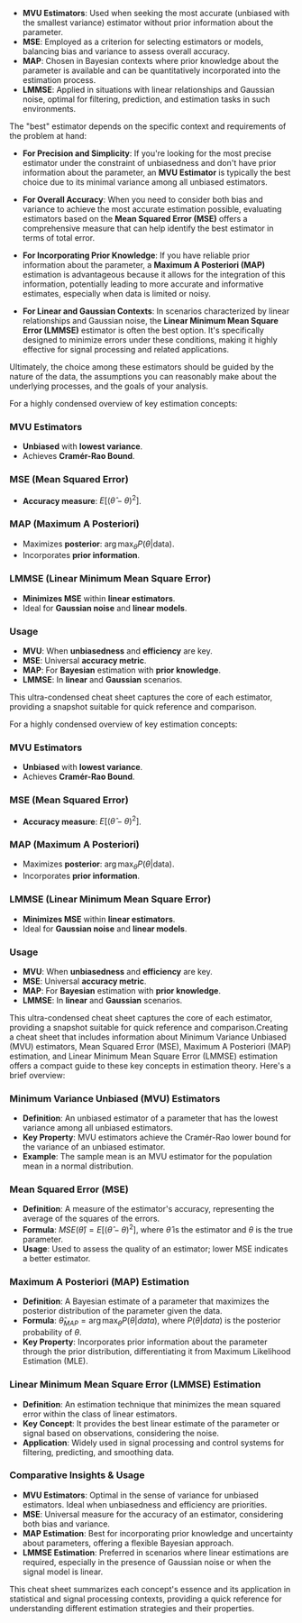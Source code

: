 - **MVU Estimators**: Used when seeking the most accurate (unbiased with the smallest variance) estimator without prior information about the parameter.
- **MSE**: Employed as a criterion for selecting estimators or models, balancing bias and variance to assess overall accuracy.
- **MAP**: Chosen in Bayesian contexts where prior knowledge about the parameter is available and can be quantitatively incorporated into the estimation process.
- **LMMSE**: Applied in situations with linear relationships and Gaussian noise, optimal for filtering, prediction, and estimation tasks in such environments.


The "best" estimator depends on the specific context and requirements of the problem at hand:

- **For Precision and Simplicity**: If you're looking for the most precise estimator under the constraint of unbiasedness and don't have prior information about the parameter, an **MVU Estimator** is typically the best choice due to its minimal variance among all unbiased estimators.

- **For Overall Accuracy**: When you need to consider both bias and variance to achieve the most accurate estimation possible, evaluating estimators based on the **Mean Squared Error (MSE)** offers a comprehensive measure that can help identify the best estimator in terms of total error.

- **For Incorporating Prior Knowledge**: If you have reliable prior information about the parameter, a **Maximum A Posteriori (MAP)** estimation is advantageous because it allows for the integration of this information, potentially leading to more accurate and informative estimates, especially when data is limited or noisy.

- **For Linear and Gaussian Contexts**: In scenarios characterized by linear relationships and Gaussian noise, the **Linear Minimum Mean Square Error (LMMSE)** estimator is often the best option. It's specifically designed to minimize errors under these conditions, making it highly effective for signal processing and related applications.

Ultimately, the choice among these estimators should be guided by the nature of the data, the assumptions you can reasonably make about the underlying processes, and the goals of your analysis.


For a highly condensed overview of key estimation concepts:

### MVU Estimators
- **Unbiased** with **lowest variance**.
- Achieves **Cramér-Rao Bound**.

### MSE (Mean Squared Error)
- **Accuracy measure**: $E[(\hat{\theta} - \theta)^2]$.

### MAP (Maximum A Posteriori)
- Maximizes **posterior**: $\arg \max_{\theta} P(\theta | \text{data})$.
- Incorporates **prior information**.

### LMMSE (Linear Minimum Mean Square Error)
- **Minimizes MSE** within **linear estimators**.
- Ideal for **Gaussian noise** and **linear models**.

### Usage
- **MVU**: When **unbiasedness** and **efficiency** are key.
- **MSE**: Universal **accuracy metric**.
- **MAP**: For **Bayesian** estimation with **prior knowledge**.
- **LMMSE**: In **linear** and **Gaussian** scenarios.

This ultra-condensed cheat sheet captures the core of each estimator, providing a snapshot suitable for quick reference and comparison.


For a highly condensed overview of key estimation concepts:

### MVU Estimators
- **Unbiased** with **lowest variance**.
- Achieves **Cramér-Rao Bound**.

### MSE (Mean Squared Error)
- **Accuracy measure**: $E[(\hat{\theta} - \theta)^2]$.

### MAP (Maximum A Posteriori)
- Maximizes **posterior**: $\arg \max_{\theta} P(\theta | \text{data})$.
- Incorporates **prior information**.

### LMMSE (Linear Minimum Mean Square Error)
- **Minimizes MSE** within **linear estimators**.
- Ideal for **Gaussian noise** and **linear models**.

### Usage
- **MVU**: When **unbiasedness** and **efficiency** are key.
- **MSE**: Universal **accuracy metric**.
- **MAP**: For **Bayesian** estimation with **prior knowledge**.
- **LMMSE**: In **linear** and **Gaussian** scenarios.

This ultra-condensed cheat sheet captures the core of each estimator, providing a snapshot suitable for quick reference and comparison.Creating a cheat sheet that includes information about Minimum Variance Unbiased (MVU) estimators, Mean Squared Error (MSE), Maximum A Posteriori (MAP) estimation, and Linear Minimum Mean Square Error (LMMSE) estimation offers a compact guide to these key concepts in estimation theory. Here's a brief overview:

### Minimum Variance Unbiased (MVU) Estimators
- **Definition**: An unbiased estimator of a parameter that has the lowest variance among all unbiased estimators.
- **Key Property**: MVU estimators achieve the Cramér-Rao lower bound for the variance of an unbiased estimator.
- **Example**: The sample mean is an MVU estimator for the population mean in a normal distribution.

### Mean Squared Error (MSE)
- **Definition**: A measure of the estimator's accuracy, representing the average of the squares of the errors.
- **Formula**: $MSE(\hat{\theta}) = E[(\hat{\theta} - \theta)^2]$, where $\hat{\theta}$ is the estimator and $\theta$ is the true parameter.
- **Usage**: Used to assess the quality of an estimator; lower MSE indicates a better estimator.

### Maximum A Posteriori (MAP) Estimation
- **Definition**: A Bayesian estimate of a parameter that maximizes the posterior distribution of the parameter given the data.
- **Formula**: $\hat{\theta}_{MAP} = \arg \max_{\theta} P(\theta | data)$, where $P(\theta | data)$ is the posterior probability of $\theta$.
- **Key Property**: Incorporates prior information about the parameter through the prior distribution, differentiating it from Maximum Likelihood Estimation (MLE).

### Linear Minimum Mean Square Error (LMMSE) Estimation
- **Definition**: An estimation technique that minimizes the mean squared error within the class of linear estimators.
- **Key Concept**: It provides the best linear estimate of the parameter or signal based on observations, considering the noise.
- **Application**: Widely used in signal processing and control systems for filtering, predicting, and smoothing data.

### Comparative Insights & Usage
- **MVU Estimators**: Optimal in the sense of variance for unbiased estimators. Ideal when unbiasedness and efficiency are priorities.
- **MSE**: Universal measure for the accuracy of an estimator, considering both bias and variance.
- **MAP Estimation**: Best for incorporating prior knowledge and uncertainty about parameters, offering a flexible Bayesian approach.
- **LMMSE Estimation**: Preferred in scenarios where linear estimations are required, especially in the presence of Gaussian noise or when the signal model is linear.

This cheat sheet summarizes each concept's essence and its application in statistical and signal processing contexts, providing a quick reference for understanding different estimation strategies and their properties.
